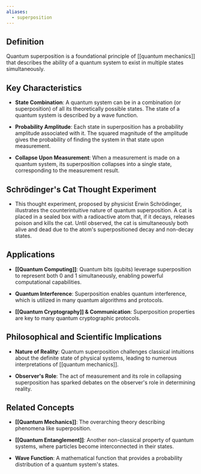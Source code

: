 ```yaml
---
aliases:
  - superposition
---
```

## Definition

Quantum superposition is a foundational principle of [[quantum mechanics]] that describes the ability of a quantum system to exist in multiple states simultaneously.

## Key Characteristics

- **State Combination**: A quantum system can be in a combination (or superposition) of all its theoretically possible states. The state of a quantum system is described by a wave function.
    
- **Probability Amplitude**: Each state in superposition has a probability amplitude associated with it. The squared magnitude of the amplitude gives the probability of finding the system in that state upon measurement.
    
- **Collapse Upon Measurement**: When a measurement is made on a quantum system, its superposition collapses into a single state, corresponding to the measurement result.
    

## Schrödinger's Cat Thought Experiment

- This thought experiment, proposed by physicist Erwin Schrödinger, illustrates the counterintuitive nature of quantum superposition. A cat is placed in a sealed box with a radioactive atom that, if it decays, releases poison and kills the cat. Until observed, the cat is simultaneously both alive and dead due to the atom's superpositioned decay and non-decay states.

## Applications

- **[[Quantum Computing]]**: Quantum bits (qubits) leverage superposition to represent both 0 and 1 simultaneously, enabling powerful computational capabilities.
    
- **Quantum Interference**: Superposition enables quantum interference, which is utilized in many quantum algorithms and protocols.
    
- **[[Quantum Cryptography]] & Communication**: Superposition properties are key to many quantum cryptographic protocols.
    

## Philosophical and Scientific Implications

- **Nature of Reality**: Quantum superposition challenges classical intuitions about the definite state of physical systems, leading to numerous interpretations of [[quantum mechanics]].
    
- **Observer's Role**: The act of measurement and its role in collapsing superposition has sparked debates on the observer's role in determining reality.
    

## Related Concepts

- **[[Quantum Mechanics]]**: The overarching theory describing phenomena like superposition.
    
- **[[Quantum Entanglement]]**: Another non-classical property of quantum systems, where particles become interconnected in their states.
    
- **Wave Function**: A mathematical function that provides a probability distribution of a quantum system's states.